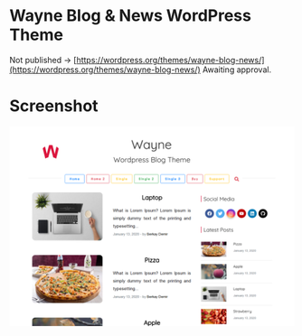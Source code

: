 # Wayne Blog & News WordPress Theme
Not published -> [https://wordpress.org/themes/wayne-blog-news/](https://wordpress.org/themes/wayne-blog-news/)
Awaiting approval.
# Screenshot
![homepage](https://raw.githubusercontent.com/b3rkaydem1r/wayne-blog-news/master/screenshot.png)
